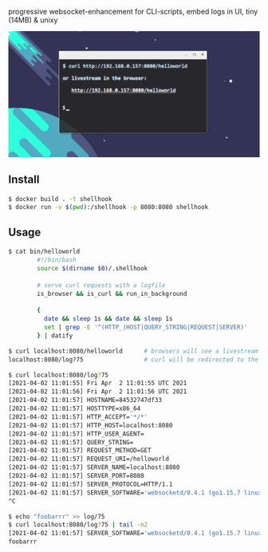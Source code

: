 progressive websocket-enhancement for CLI-scripts, embed logs in UI, tiny (14MB) & unixy

![](https://raw.githubusercontent.com/coderofsalvation/shellhook/master/www/index.gif)

## Install

```bash
$ docker build . -t shellhook
$ docker run -v $(pwd):/shellhook -p 8080:8080 shellhook
```

## Usage

```bash
$ cat bin/helloworld
        #!/bin/bash
        source $(dirname $0)/.shellhook

        # serve curl requests with a logfile
        is_browser && is_curl && run_in_background 

        {
          date && sleep 1s && date && sleep 1s
          set | grep -E '^(HTTP_|HOST|QUERY_STRING|REQUEST|SERVER)'
        } | datify
```

```bash
$ curl localhost:8080/helloworld      # browsers will see a livestream
localhost:8080/log?75                 # curl will be redirected to the log-url
```

```bash
$ curl localhost:8080/log?75
[2021-04-02 11:01:55] Fri Apr  2 11:01:55 UTC 2021
[2021-04-02 11:01:56] Fri Apr  2 11:01:56 UTC 2021
[2021-04-02 11:01:57] HOSTNAME=84532747df33
[2021-04-02 11:01:57] HOSTTYPE=x86_64
[2021-04-02 11:01:57] HTTP_ACCEPT='*/*'
[2021-04-02 11:01:57] HTTP_HOST=localhost:8080
[2021-04-02 11:01:57] HTTP_USER_AGENT=
[2021-04-02 11:01:57] QUERY_STRING=
[2021-04-02 11:01:57] REQUEST_METHOD=GET
[2021-04-02 11:01:57] REQUEST_URI=/helloworld
[2021-04-02 11:01:57] SERVER_NAME=localhost:8080
[2021-04-02 11:01:57] SERVER_PORT=8080
[2021-04-02 11:01:57] SERVER_PROTOCOL=HTTP/1.1
[2021-04-02 11:01:57] SERVER_SOFTWARE='websocketd/0.4.1 (go1.15.7 linux-amd64) --'
^C
```

```bash
$ echo "foobarrr" >> log/75
$ curl localhost:8080/log?75 | tail -n2
[2021-04-02 11:01:57] SERVER_SOFTWARE='websocketd/0.4.1 (go1.15.7 linux-amd64) --'
foobarrr

```
